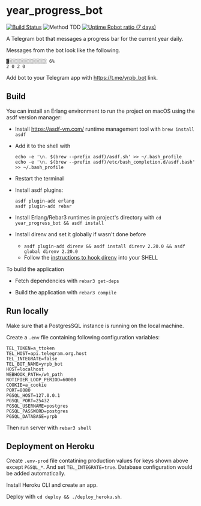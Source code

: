 year_progress_bot
=====

[![Build Status](https://travis-ci.org/IvanRublev/year_progress_bot.svg?branch=master)](https://travis-ci.org/IvanRublev/year_progress_bot) ![Method TDD](https://img.shields.io/badge/method-TDD-blue) [![Uptime Robot ratio (7 days)](https://img.shields.io/uptimerobot/ratio/7/m784181817-0615d6ad21ff2a6bb33e2cac)](https://uptimerobot.com)

A Telegram bot that messages a progress bar for the current year daily.

Messages from the bot look like the following.
```
▓░░░░░░░░░░░░░░ 6%
2 0 2 0
```

Add bot to your Telegram app with https://t.me/yrpb_bot link.


Build
-----

You can install an Erlang environment to run the project on macOS using the asdf version manager:

  * Install https://asdf-vm.com/ runtime management tool with `brew install asdf`
  * Add it to the shell with
    ```
    echo -e '\n. $(brew --prefix asdf)/asdf.sh' >> ~/.bash_profile
    echo -e '\n. $(brew --prefix asdf)/etc/bash_completion.d/asdf.bash' >> ~/.bash_profile
    ```
  * Restart the terminal
  * Install asdf plugins:
    ```
    asdf plugin-add erlang
    asdf plugin-add rebar
    ```
  * Install Erlang/Rebar3 runtimes in project's directory with `cd year_progress_bot && asdf install` 

  * Install direnv and set it globally if wasn't done before
    + `asdf plugin-add direnv && asdf install direnv 2.20.0 && asdf global direnv 2.20.0`
    + Follow the [instructions to hook direnv](https://github.com/direnv/direnv/blob/master/docs/hook.md) into your SHELL

To build the application
  
  * Fetch dependencies with `rebar3 get-deps`

  * Build the application with `rebar3 compile`


Run locally
-----------

Make sure that a PostgresSQL instance is running on the local machine.

Create a `.env` file containing following configuration variables:

    TEL_TOKEN=a_ttoken
    TEL_HOST=api.telegram.org.host
    TEL_INTEGRATE=false
    TEL_BOT_NAME=yrpb_bot
    HOST=localhost
    WEBHOOK_PATH=/wh_path
    NOTIFIER_LOOP_PERIOD=60000
    COOKIE=a_cookie
    PORT=8080
    PGSQL_HOST=127.0.0.1
    PGSQL_PORT=25432
    PGSQL_USERNAME=postgres
    PGSQL_PASSWORD=postgres
    PGSQL_DATABASE=yrpb

Then run server with `rebar3 shell`


Deployment on Heroku
--------------------

Create `.env-prod` file contatining production values for keys shown above except `PGSQL_*`. And set `TEL_INTEGRATE=true`. Database configuration would be added automatically.

Install Heroku CLI and create an app.

Deploy with `cd deploy && ./deploy_heroku.sh`.
